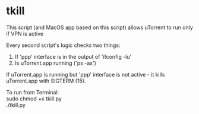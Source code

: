 # tkill

This script (and MacOS app based on this script) allows uTorrent to run only if VPN is active

Every second script's logic checks two things:
1. If 'ppp' interface is in the output of 'ifconfig -lu'
2. Is uTorrent.app running ('ps -ax')

If uTorrent.app is running but 'ppp' interface is not active - it kills uTorrent.app with SIGTERM (15).


To run from Terminal:<br>
sudo chmod +x tkill.py<br>
./tkill.py<br>
